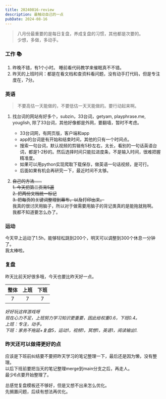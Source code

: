 ```yaml
---
title: 20240816-review
description: 最触动自己的一点
pubDate: 2024-08-16
---
```



>  八月份最重要的是每日复盘，养成复盘的习惯，其他都是次要的。  
>  少想，多做，多动手。




### 工作 📚

1. 昨晚不错，有1个小时。
    睡前看代码教学来催眠真不不错。
2. 昨天的上班时间：都是在看文档和查资料看问题，没有动手打代码，但是专注度在，7分。


### 英语

>不要高估一天能做的，不要低估一天天能做的。要行动起来啊。

1. 找台词的网站有好多个，subzin，33台词，getyam, playphrase.me, youglish, 除了33台词，其他好像都是外网，要翻墙，暂时不考虑。  
    - 33台词网，有网页版，客户端和app
    - app的台词是有开始和结束时间，其他的只有一个时间点。
    - 搜索一句台词，默认视频的剪辑有5秒左右，太长，看别的一句话英语台词，都是1-2秒的。然后选择时间只能拉进度条，不是输入时间，很难把握精准度。
    - 如果可以用python实现爬取下载保存，做英语一句话视频，是可行。
    - 后面如果有机会再研究一下，最近时间不太够。

2. ~~自己的方法......~~  
            ~~1. 今天把第二页背5遍~~  
            ~~2. 把两份文档统一标记~~  
            ~~3. 把每页的关键词整理到幕布，以及打印出来。~~  
    我真的很讨厌用脑子，所以对于做需要用脑子的背记类真的是能拖就拖啊。  
    我都不知道要怎么办了。


### 运动
 
今天早上运动了1.5h，能够轻松跳到200个，明天可以调整到300个休息一分钟了。  
我太棒啦。


### 复盘

昨天比前天好很多哦，今天也要比昨天好一点。

| 整体   | 上班   | 下班  |
| :---:  |:----: | :---: |
| 7      | 7     | 7     |

*好好玩这样游戏呀*  
*现在心力不足，上班努力学习知识更重要，因此给权重0.6，下班0.4。*  
*上班：专注，动手。*  
*下班：家务不拖延+复盘5，运动1，视频1，冥想1，英语1，阅读输出1.*  


### 昨天还可以做得更好的点

应该是下班前纠结要不要把昨天学习的笔记整理一下，最后还是因为懒，没有整理。  
以后下班前要把当天的笔记整理merge到main分支之后，再走人。  
最少6点要开始整理了。

总感觉复盘模板还不够好，但是又想不出来怎么优化。  
先搁置问题，后续有想法再优化。
